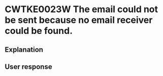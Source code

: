 # CWTKE0023W The email could not be sent because no email receiver could be found.

## Explanation

## User response